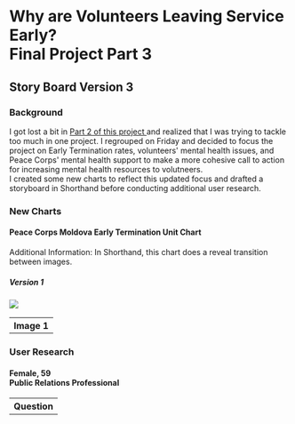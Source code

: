 <h1> Why are Volunteers Leaving Service Early? <br>
 Final Project Part 3 </h1>

<h2> Story Board Version 3 </h2>
<h3> Background </h3>
<p> I got lost a bit in <a href="https://jgcrellin.github.io/portfolio/pc-et-2.html" target="_blank"> Part 2 of this project </a> and realized that I was trying to tackle too much in one project. I regrouped on Friday and decided to focus the project on Early Termination rates, volunteers' mental health issues, and Peace Corps' mental health support to make a more cohesive call to action for increasing mental health resources to volutneers. <br> 
  I created some new charts to reflect this updated focus and drafted a storyboard in Shorthand before conducting additional user research. </p>
  <h3> New Charts </h3>
<h4> Peace Corps Moldova Early Termination Unit Chart</h4> 
<p> Additional Information: In Shorthand, this chart does a reveal transition between images. </p>
<h5> Version 1 </h5>
<table>
  <tr> 
    <th>
      Image 1
    </th>
  </tr>
  <tr>
   <img src="https://user-images.githubusercontent.com/62813574/111073082-b83dc380-84b3-11eb-8d82-97cf2cd28c4c.jpg">
  </tr>
</table>
  
<h3> User Research </h3>
<h4> Female, 59 <br>
  Public Relations Professional 
</h4>
<table>
  <tr>
    <th> Question
    </th>
    
  </tr>
</table>
